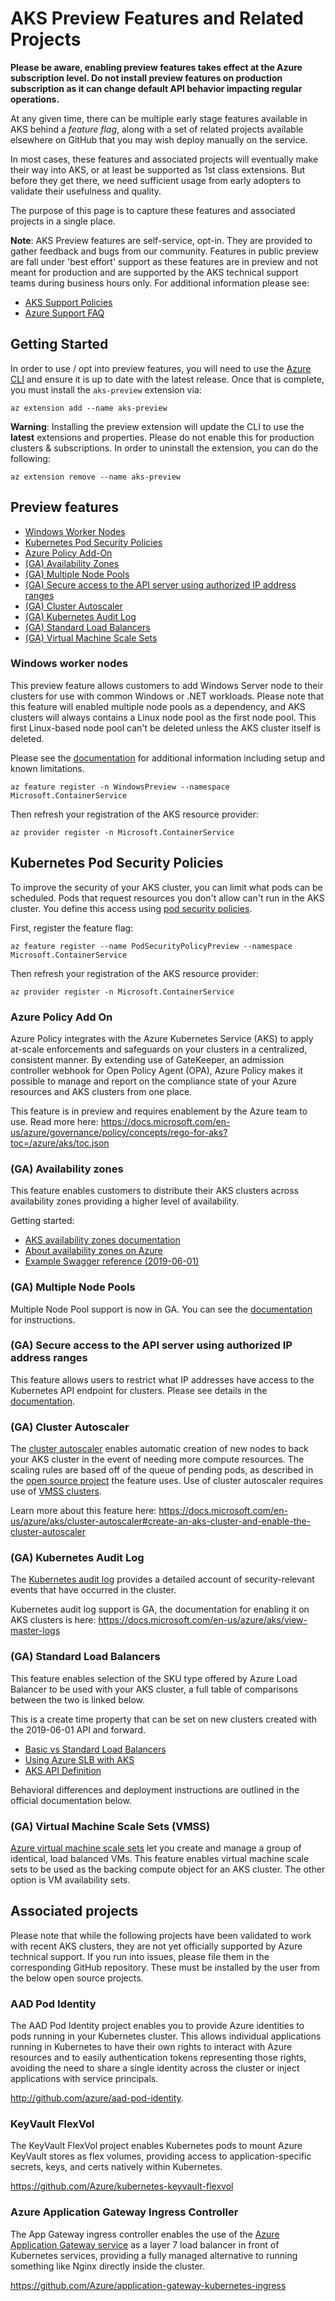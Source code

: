 # AKS Preview Features and Related Projects

**Please be aware, enabling preview features takes effect at the Azure
subscription level. Do not install preview features on production subscription
as it can change default API behavior impacting regular operations.**

At any given time, there can be multiple early stage features available in AKS
behind a *feature flag*, along with a set of related projects available
elsewhere on GitHub that you may wish deploy manually on the service.

In most cases, these features and associated projects will eventually make
their way into AKS, or at least be supported as 1st class extensions. But
before they get there, we need sufficient usage from early adopters to validate
their usefulness and quality.

The purpose of this page is to capture these features and associated projects
in a single place.

**Note**: AKS Preview features are self-service, opt-in. They are provided to
gather feedback and bugs from our community. Features in public preview are fall
under 'best effort' support as these features are in preview and not meant for
production and are supported by the AKS technical support teams during business
hours only. For additional information please see:

* [AKS Support Policies](https://docs.microsoft.com/en-us/azure/aks/support-policies)
* [Azure Support FAQ](https://azure.microsoft.com/en-us/support/faq/)

## Getting Started

In order to use / opt into preview features, you will need to use the
[Azure CLI][7] and ensure it is up to date with the latest release. Once that
is complete, you must install the `aks-preview` extension via:

```
az extension add --name aks-preview
```

**Warning**: Installing the preview extension will update the CLI to use the
**latest** extensions and properties. Please do not enable this for production
clusters & subscriptions. In order to uninstall the extension,
you can do the following:

```
az extension remove --name aks-preview
```

## Preview features

* [Windows Worker Nodes](#windows)
* [Kubernetes Pod Security Policies](#psp)
* [Azure Policy Add-On](#azpolicy)
* [(GA) Availability Zones](#zones)
* [(GA) Multiple Node Pools](#nodepools)
* [(GA) Secure access to the API server using authorized IP address ranges](#apideny)
* [(GA) Cluster Autoscaler](#ca)
* [(GA) Kubernetes Audit Log](#noauditforu)
* [(GA) Standard Load Balancers](#slb)
* [(GA) Virtual Machine Scale Sets](#vmss)

### Windows worker nodes <a name="windows"></a>

This preview feature allows customers to add Windows Server node to their
clusters for use with common Windows or .NET workloads. Please note that
this feature will enabled multiple node pools as a dependency, and AKS clusters
will always contains a Linux node pool as the first node pool. This first
Linux-based node pool can't be deleted unless the AKS cluster itself is deleted.

Please see the [documentation][8] for additional information including setup
and known limitations.

```
az feature register -n WindowsPreview --namespace Microsoft.ContainerService
```

Then refresh your registration of the AKS resource provider:

```
az provider register -n Microsoft.ContainerService
```

## Kubernetes Pod Security Policies <a name="psp"></a>

To improve the security of your AKS cluster, you can limit what pods can be
scheduled. Pods that request resources you don't allow can't run in the AKS
cluster. You define this access using [pod security policies][9].

First, register the feature flag:

```
az feature register --name PodSecurityPolicyPreview --namespace Microsoft.ContainerService
```

Then refresh your registration of the AKS resource provider:

```
az provider register -n Microsoft.ContainerService
```

### Azure Policy Add On <a name="azpolicy"></a>

Azure Policy integrates with the Azure Kubernetes Service (AKS) to apply at-scale enforcements and safeguards on your clusters in a centralized, consistent manner. By extending use of GateKeeper, an admission controller webhook for Open Policy Agent (OPA), Azure Policy makes it possible to manage and report on the compliance state of your Azure resources and AKS clusters from one place.

This feature is in preview and requires enablement by the Azure team to use. Read more here: https://docs.microsoft.com/en-us/azure/governance/policy/concepts/rego-for-aks?toc=/azure/aks/toc.json

### (GA) Availability zones <a name="zones"></a>

This feature enables customers to distribute their AKS clusters across
availability zones providing a higher level of availability.

Getting started:
* [AKS availability zones documentation](https://aka.ms/aks/zones)
* [About availability zones on Azure](https://docs.microsoft.com/en-us/azure/availability-zones/az-overview)
* [Example Swagger reference (2019-06-01)](https://github.com/Azure/azure-rest-api-specs/blob/master/specification/containerservice/resource-manager/Microsoft.ContainerService/stable/2019-06-01/managedClusters.json#L1399)

### (GA) Multiple Node Pools  <a name="nodepools"></a>

Multiple Node Pool support is now in GA. You can see the
[documentation][nodepool] for instructions.

### (GA) Secure access to the API server using authorized IP address ranges  <a name="apideny"></a>

This feature allows users to restrict what IP addresses have access to the
Kubernetes API endpoint for clusters. Please see details in the [documentation][api server].

### (GA) Cluster Autoscaler <a name="ca"></a>

The [cluster autoscaler][5] enables automatic creation of new nodes to back your AKS cluster in the event of needing more compute resources. The scaling rules are based off of the queue of pending pods, as described in the [open source project](https://github.com/kubernetes/autoscaler/tree/master/cluster-autoscaler) the feature uses. Use of cluster autoscaler requires use of [VMSS clusters](#vmss).

Learn more about this feature here: https://docs.microsoft.com/en-us/azure/aks/cluster-autoscaler#create-an-aks-cluster-and-enable-the-cluster-autoscaler 

### (GA) Kubernetes Audit Log <a name="noauditforu"></a>

The [Kubernetes audit log][3] provides a detailed account of security-relevant
events that have occurred in the cluster.

Kubernetes audit log support is GA, the documentation for enabling it
on AKS clusters is here: https://docs.microsoft.com/en-us/azure/aks/view-master-logs

### (GA) Standard Load Balancers <a name="slb"></a>

This feature enables selection of the SKU type
offered by Azure Load Balancer to be used with your AKS cluster, a full table
of comparisons between the two is linked below.

This is a create time property that can be set on new clusters created with the
2019-06-01 API and forward.

* [Basic vs Standard Load Balancers](https://docs.microsoft.com/en-us/azure/load-balancer/load-balancer-overview#skus)
* [Using Azure SLB with AKS](https://docs.microsoft.com/en-us/azure/aks/load-balancer-standard)
* [AKS API Definition](https://github.com/Azure/azure-rest-api-specs/blob/master/specification/containerservice/resource-manager/Microsoft.ContainerService/stable/2019-06-01/managedClusters.json#L1585)

Behavioral differences and deployment instructions are outlined in the official
documentation below.

### (GA) Virtual Machine Scale Sets (VMSS) <a name="vmss"></a>

[Azure virtual machine scale sets][6] let you create and manage a group of
identical, load balanced VMs. This feature enables virtual machine scale sets to be used as the backing compute object for an AKS cluster. The other option is VM availability sets.

## Associated projects

Please note that while the following projects have been validated to work with
recent AKS clusters, they are not yet officially supported by Azure technical
support. If you run into issues, please file them in the corresponding GitHub
repository. These must be installed by the user from the below open source projects.

### AAD Pod Identity

The AAD Pod Identity project enables you to provide Azure identities to pods
running in your Kubernetes cluster. This allows individual applications running
in Kubernetes to have their own rights to interact with Azure resources and to
easily authentication tokens representing those rights, avoiding the need to
share a single identity across the cluster or inject applications with service
principals.

http://github.com/azure/aad-pod-identity.

### KeyVault FlexVol

The KeyVault FlexVol project enables Kubernetes pods to mount Azure KeyVault
stores as flex volumes, providing access to application-specific secrets, keys,
and certs natively within Kubernetes.

https://github.com/Azure/kubernetes-keyvault-flexvol

### Azure Application Gateway Ingress Controller

The App Gateway ingress controller enables the use of the
[Azure Application Gateway service][1] as a layer 7 load balancer in front of
Kubernetes services, providing a fully managed alternative to running something
like Nginx directly inside the cluster.

https://github.com/Azure/application-gateway-kubernetes-ingress

[1]: https://azure.microsoft.com/services/application-gateway/
[2]: https://docs.microsoft.com/azure/aks/view-master-logs
[3]: https://kubernetes.io/docs/tasks/debug-application-cluster/audit/
[4]: https://kubernetes.io/docs/concepts/services-networking/network-policies/
[5]: https://docs.microsoft.com/en-us/azure/aks/cluster-autoscaler
[6]: https://docs.microsoft.com/en-us/azure/virtual-machine-scale-sets/overview
[7]: https://docs.microsoft.com/en-us/cli/azure/install-azure-cli?view=azure-cli-latest
[8]: https://docs.microsoft.com/en-us/azure/aks/windows-container-cli
[9]: https://docs.microsoft.com/en-us/azure/aks/use-pod-security-policies

[api server]: https://docs.microsoft.com/en-us/azure/aks/api-server-authorized-ip-ranges
[nodepool]: https://docs.microsoft.com/en-us/azure/aks/use-multiple-node-pools
